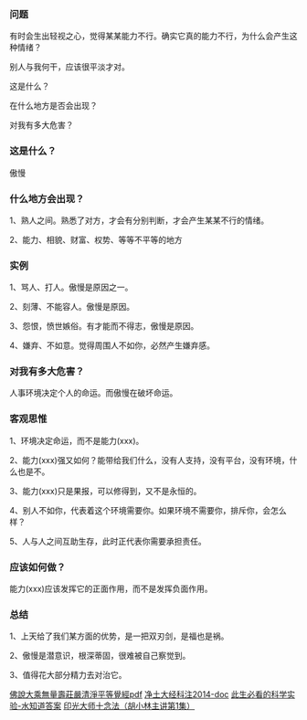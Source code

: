 
### 问题

有时会生出轻视之心，觉得某某能力不行。确实它真的能力不行，为什么会产生这种情绪？

别人与我何干，应该很平淡才对。

这是什么？

在什么地方是否会出现？

对我有多大危害？


### 这是什么？

傲慢


### 什么地方会出现？

1、熟人之间。熟悉了对方，才会有分别判断，才会产生某某不行的情绪。

2、能力、相貌、财富、权势、等等不平等的地方


### 实例

1、骂人、打人。傲慢是原因之一。

2、刻薄、不能容人。傲慢是原因。

3、怨恨，愤世嫉俗。有才能而不得志，傲慢是原因。

4、嫌弃、不如意。觉得周围人不如你，必然产生嫌弃感。


### 对我有多大危害？

人事环境决定个人的命运。而傲慢在破坏命运。


### 客观思惟

1、环境决定命运，而不是能力(xxx)。

2、能力(xxx)强又如何？能带给我们什么，没有人支持，没有平台，没有环境，什么也是不。

3、能力(xxx)只是果报，可以修得到，又不是永恒的。

4、别人不如你，代表着这个环境需要你。如果环境不需要你，排斥你，会怎么样？

5、人与人之间互助生存，此时正代表你需要承担责任。


### 应该如何做？

能力(xxx)应该发挥它的正面作用，而不是发挥负面作用。


### 总结

1、上天给了我们某方面的优势，是一把双刃剑，是福也是祸。

2、傲慢是潜意识，根深蒂固，很难被自己察觉到。

3、值得花大部分精力去对治它。


[佛說大乘無量壽莊嚴清淨平等覺經pdf](http://www.sxjy360.top/page-download/)
[净土大经科注2014-doc](http://www.sxjy360.top/page-download/)
[此生必看的科学实验-水知道答案](http://www.sxjy360.top/page-download/)
[印光大师十念法（胡小林主讲第1集）](http://www.sxjy360.top/page-download/)



